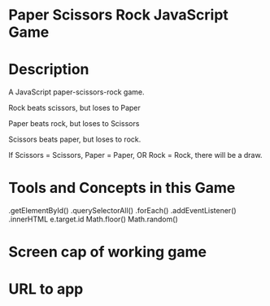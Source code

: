 # Paper Scissors Rock JavaScript Game #

# Description #
A JavaScript paper-scissors-rock game. 

Rock beats scissors, but loses to Paper

Paper beats rock, but loses to Scissors

Scissors beats paper, but loses to rock.

If Scissors = Scissors, Paper = Paper, OR Rock = Rock, there will be a draw. 

# Tools and Concepts in this Game #
.getElementById()
.querySelectorAll()
.forEach()
.addEventListener()
.innerHTML
e.target.id
Math.floor()
Math.random()

# Screen cap of working game #

# URL to app #

